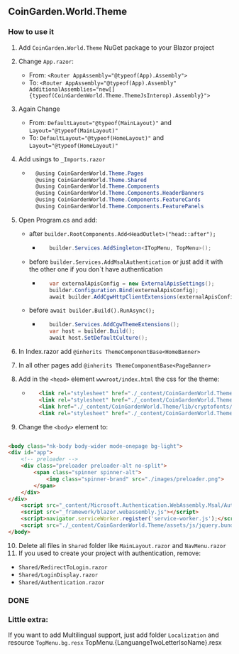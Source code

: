 ## CoinGarden.World.Theme

### How to use it 

1. Add `CoinGarden.World.Theme` NuGet package to your Blazor project 
2. Change `App.razor`: 
   - From: `<Router AppAssembly="@typeof(App).Assembly">`
   - To: `<Router AppAssembly="@typeof(App).Assembly" AdditionalAssemblies="new[]{typeof(CoinGardenWorld.Theme.ThemeJsInterop).Assembly}">`
3. Again Change
   - From: `DefaultLayout="@typeof(MainLayout)"` and `Layout="@typeof(MainLayout)"`
   - To: `DefaultLayout="@typeof(HomeLayout)"` and `Layout="@typeof(HomeLayout)"`

4. Add usings to `_Imports.razor`
   -  ```c#
		@using CoinGardenWorld.Theme.Pages
		@using CoinGardenWorld.Theme.Shared
		@using CoinGardenWorld.Theme.Components
		@using CoinGardenWorld.Theme.Components.HeaderBanners
		@using CoinGardenWorld.Theme.Components.FeatureCards
		@using CoinGardenWorld.Theme.Components.FeaturePanels
		```
5. Open Program.cs and add: 
	- after `builder.RootComponents.Add<HeadOutlet>("head::after");`
	   - ```c#
			builder.Services.AddSingleton<ITopMenu, TopMenu>();
	     ```
	- before `builder.Services.AddMsalAuthentication` or just add it with the other one if you don`t have authentication
	   - ```c# 	   
			var externalApisConfig = new ExternalApisSettings();
			builder.Configuration.Bind(externalApisConfig);
			await builder.AddCgwHttpClientExtensions(externalApisConfig);
	     ```
	- before `await builder.Build().RunAsync();`
	   - ```c#   
			builder.Services.AddCgwThemeExtensions();
			var host = builder.Build();
			await host.SetDefaultCulture();
			```
6. In Index.razor add `@inherits ThemeComponentBase<HomeBanner>`
7. In all other pages add `@inherits ThemeComponentBase<PageBanner>` 
8. Add in the `<head>` element `wwwroot/index.html` the css for the theme:
   - ```html		
		<link rel="stylesheet" href="./_content/CoinGardenWorld.Theme/assets/css/vendor.bundle.css?ver=210">
		<link rel="stylesheet" href="./_content/CoinGardenWorld.Theme/assets/css/style-zinnia.css?ver=210">
		<link href="./_content/CoinGardenWorld.Theme/lib/cryptofonts/cryptofont/cryptofont.css" rel="stylesheet" />
		<link rel="stylesheet" href="./_content/CoinGardenWorld.Theme/assets/css/theme.css?ver=210">
	   ```
9. Change the `<body>` element to: 
```html

<body class="nk-body body-wider mode-onepage bg-light">
<div id="app">
    <!-- preloader -->
    <div class="preloader preloader-alt no-split">
        <span class="spinner spinner-alt">
            <img class="spinner-brand" src="./images/preloader.png">
        </span>
    </div>
</div>
	<script src="_content/Microsoft.Authentication.WebAssembly.Msal/AuthenticationService.js"></script>
	<script src="_framework/blazor.webassembly.js"></script>
	<script>navigator.serviceWorker.register('service-worker.js');</script>
	<script src="./_content/CoinGardenWorld.Theme/assets/js/jquery.bundle.js?ver=210"></script>
</body>
```
10. Delete all files in `Shared` folder like `MainLayout.razor` and `NavMenu.razor` 
10. If you used to create your project with authentication, remove:
   - `Shared/RedirectToLogin.razor` 
   - `Shared/LoginDisplay.razor`
   - `Shared/Authentication.razor`

### DONE

### Little extra: 

If you want to add Multilingual support, just add folder `Localization` and resource `TopMenu.bg.resx` TopMenu.{LanguangeTwoLetterIsoName}.resx